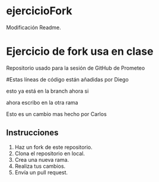 # ejercicioFork
Modificación Readme.
# Ejercicio de fork usa en clase

Repositorio usado para la sesión de GitHub de Prometeo

#Estas líneas de código están añadidas por Diego

esto ya está en la branch ahora si

ahora escribo en la otra rama

Esto es un cambio mas hecho por Carlos 
## Instrucciones

1. Haz un fork de este repositorio.
2. Clona el repositorio en local.
3. Crea una nueva rama.
4. Realiza tus cambios.
5. Envía un pull request.
